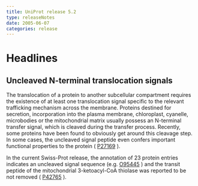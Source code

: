 ```yaml
---
title: UniProt release 5.2
type: releaseNotes
date: 2005-06-07
categories: release
---
```


# Headlines

## Uncleaved N-terminal translocation signals

The translocation of a protein to another subcellular compartment requires the existence of at least one translocation signal specific to the relevant trafficking mechanism across the membrane. Proteins destined for secretion, incorporation into the plasma membrane, chloroplast, cyanelle, microbodies or the mitochondrial matrix usually possess an N-terminal transfer signal, which is cleaved during the transfer process. Recently, some proteins have been found to obviously get around this cleavage step. In some cases, the uncleaved signal peptide even confers important functional properties to the protein ( [P27169](http://www.uniprot.org/uniprot/P27169#section_comments) ).

In the current Swiss-Prot release, the annotation of 23 protein entries indicates an uncleaved signal sequence (e.g. [O95445](http://www.uniprot.org/uniprot/O95445#section_features) ) and the transit peptide of the mitochondrial 3-ketoacyl-CoA thiolase was reported to be not removed ( [P42765](http://www.uniprot.org/uniprot/P42765#section_features) ).
